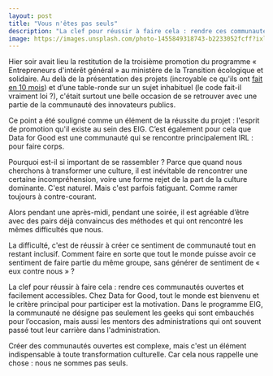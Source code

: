 ```yaml
---
layout: post
title: "Vous n'êtes pas seuls"
description: "La clef pour réussir à faire cela : rendre ces communautés ouvertes et facilement accessibles."
image: https://images.unsplash.com/photo-1455849318743-b2233052fcff?ixlib=rb-1.2.1&ixid=eyJhcHBfaWQiOjEyMDd9&auto=format&fit=crop&w=1650&q=80
---
```


Hier soir avait lieu la restitution de la troisième promotion du programme « Entrepreneurs d'intérêt général » au ministère de la Transition écologique et solidaire. Au delà de la présentation des projets (incroyable ce qu'ils ont [fait en 10 mois](https://entrepreneur-interet-general.etalab.gouv.fr/defis.html)) et d’une table-ronde sur un sujet inhabituel (le code fait-il vraiment loi ?), c'était surtout une belle occasion de se retrouver avec une partie de la communauté des innovateurs publics.

Ce point a été souligné comme un élément de la réussite du projet : l'esprit de promotion qu'il existe au sein des EIG. C’est également pour cela que Data for Good est une communauté qui se rencontre principalement IRL : pour faire corps.

Pourquoi est-il si important de se rassembler ? Parce que quand nous cherchons à transformer une culture, il est inévitable de rencontrer une certaine incompréhension, voire une forme rejet de la part de la culture dominante. C'est naturel. Mais c'est parfois fatiguant. Comme ramer toujours à contre-courant.

Alors pendant une après-midi, pendant une soirée, il est agréable d’être avec des pairs déjà convaincus des méthodes et qui ont rencontré les mêmes difficultés que nous.

La difficulté, c'est de réussir à créer ce sentiment de communauté tout en restant inclusif. Comment faire en sorte que tout le monde puisse avoir ce sentiment de faire partie du même groupe, sans générer de sentiment de « eux contre nous » ?

La clef pour réussir à faire cela : rendre ces communautés ouvertes et facilement accessibles. Chez Data for Good, tout le monde est bienvenu et le critère principal pour participer est la motivation. Dans le programme EIG, la communauté ne désigne pas seulement les geeks qui sont embauchés pour l’occasion, mais aussi les mentors des administrations qui ont souvent passé tout leur carrière dans l'administration.

Créer des communautés ouvertes est complexe, mais c'est un élément indispensable à toute transformation culturelle. Car cela nous rappelle une chose : nous ne sommes pas seuls.
